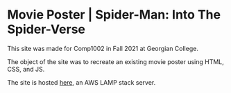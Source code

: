 <h1>Movie Poster | Spider-Man: Into The Spider-Verse</h1>
<p>This site was made for Comp1002 in Fall 2021 at Georgian College.</p>
<p>The object of the site was to recreate an existing movie poster using HTML, CSS, and JS.</p>
<p>The site is hosted <a href="https://tylermiele.github.io/Movie-poster/">here</a>, an AWS LAMP stack server.</p>